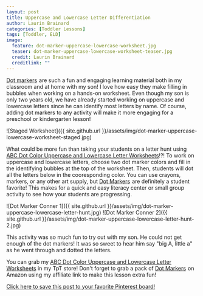 ```yaml
---
layout: post
title: Uppercase and Lowercase Letter Differentiation
author: Laurin Brainard
categories: [Toddler Lessons]
tags: [Toddler, ELD]
image:
  feature: dot-marker-uppercase-lowercase-worksheet.jpg
  teaser: dot-marker-uppercase-lowercase-worksheet-teaser.jpg
  credit: Laurin Brainard
  creditlink: ""
---
```

<a target="_blank" href="https://www.amazon.com/gp/product/B00004W3Y5/ref=as_li_tl?ie=UTF8&camp=1789&creative=9325&creativeASIN=B00004W3Y5&linkCode=as2&tag=theprimarybra-20&linkId=96685c329063acebeecdd71766beb324">Dot markers</a><img src="//ir-na.amazon-adsystem.com/e/ir?t=theprimarybra-20&l=am2&o=1&a=B00004W3Y5" width="1" height="1" border="0" alt="" style="border:none !important; margin:0px !important;" /> are such a fun and engaging learning material both in my classroom and at home with my son! I love how easy they make filling in bubbles when working on a hands-on worksheet. Even though my son is only two years old, we have already started working on uppercase and lowercase letters since he can identify most letters by name. Of course, adding dot markers to any activity will make it more engaging for a preschool or kindergarten lesson! 

![Staged Worksheet]({{ site.github.url }}/assets/img/dot-marker-uppercase-lowercase-worksheet-staged.jpg)

What could be more fun than taking your students on a letter hunt using [ABC Dot Color Uppercase and Lowercase Letter Worksheets](http://bit.ly/2IZJvDz)!?! To work on uppercase and lowercase letters, choose two dot marker colors and fill in the identifying bubbles at the top of the worksheet. Then, students will dot all the letters below in the cooresponding color. You can use crayons, markers, or any other art supply, but <a target="_blank" href="https://www.amazon.com/gp/product/B00004W3Y5/ref=as_li_tl?ie=UTF8&camp=1789&creative=9325&creativeASIN=B00004W3Y5&linkCode=as2&tag=theprimarybra-20&linkId=96685c329063acebeecdd71766beb324">Dot Markers</a><img src="//ir-na.amazon-adsystem.com/e/ir?t=theprimarybra-20&l=am2&o=1&a=B00004W3Y5" width="1" height="1" border="0" alt="" style="border:none !important; margin:0px !important;" /> are definitely a student favorite! This makes for a quick and easy literacy center or small group activity to see how your students are progressing. 

![Dot Marker Conner 1]({{ site.github.url }}/assets/img/dot-marker-uppercase-lowercase-letter-hunt.jpg)
![Dot Marker Conner 2]({{ site.github.url }}/assets/img/dot-marker-uppercase-lowercase-letter-hunt-2.jpg)

This activity was so much fun to try out with my son. He could not get enough of the dot markers! It was so sweet to hear him say "big A, little a" as he went through and dotted the letters. 

You can grab my [ABC Dot Color Uppercase and Lowercase Letter Worksheets](http://bit.ly/2IZJvDz) in my TpT store! Don't forget to grab a pack of <a target="_blank" href="https://www.amazon.com/gp/product/B00004W3Y5/ref=as_li_tl?ie=UTF8&camp=1789&creative=9325&creativeASIN=B00004W3Y5&linkCode=as2&tag=theprimarybra-20&linkId=96685c329063acebeecdd71766beb324">Dot Markers</a><img src="//ir-na.amazon-adsystem.com/e/ir?t=theprimarybra-20&l=am2&o=1&a=B00004W3Y5" width="1" height="1" border="0" alt="" style="border:none !important; margin:0px !important;" /> on Amazon using my affiliate link to make this lesson extra fun!

[Click here to save this post to your favorite Pinterest board!](https://pin.it/tctt2u53jk2uzb)